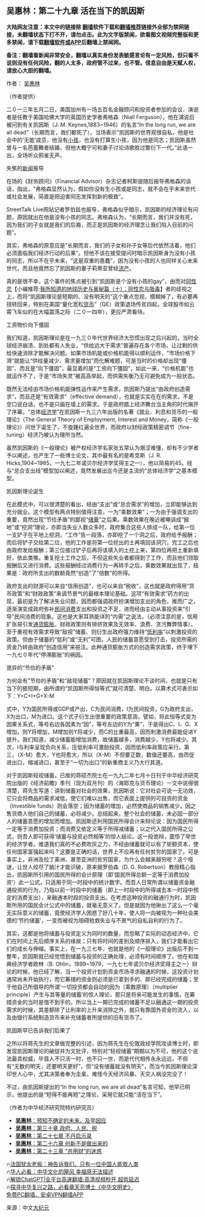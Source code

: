  <!-- 面包屑导航 --> <h2>吴惠林：第二十九章 活在当下的凯因斯</h2> <p class="notice"><b>大陆网友注意：本文中的链接除 <a href="https://github.com/bannedbook/fanqiang" >翻墙</a>软件下载和<a href="https://github.com/killgcd/justmysocks/blob/master/README.md">翻墙推荐</a>链接外全部为禁网链接，未翻墙状态下打不开，请勿点击。此为文字版禁闻，欲看图文视频完整版和更多禁闻，请下载<a href="https://github.com/bannedbook/fanqiang">翻墙软件或APP</a>后翻墙上禁闻网。</p><p>备注：翻墙看新闻非常安全，翻墙以真实身份发表敏感言论有一定风险，但只看不说则没有任何风险，翻的人太多，政府管不过来，也不管。信息自由是天赋人权，请放心大胆的翻墙。</b></p>  <div class="entry"> <p>作者： <a href="https://www.bannedbook.org/bnews/tag/%e5%90%b4%e6%83%a0%e6%9e%97/" class="st_tag internal_tag" rel="tag" title="标签 吴惠林 下的日志">吴惠林</a></p> <p id="conimg">（作者提供）</p> <p>二０一三年五月二日，美国加州有一场五百名金融顾问和投资者参加的会议，演说者是任教于美国哈佛大学的英国历史学者弗格森（Niall Ferguson）。他在演说后被问到有关凯因斯（J. M. Keynes,1883~1946）的名言“In the long run, we are all dead”（长期而言，我们都死了），当场表示“凯因斯的世界观很自私，他是社会中的‘无能’成员，他没有<a href="https://www.bannedbook.org/bnews/tag/%e5%b0%8f%e5%ad%a9/" class="st_tag internal_tag" rel="tag" title="标签 小孩 下的日志">小孩</a>，也没有打算生小孩，因为他是同志；凯因斯虽然曾与一名芭蕾舞者结婚，但他大概宁可和妻子讨论诗歌胜过繁衍下一代。”此语一出，全场听众鸦雀无声。</p> <p>失焦的<span class='wp_keywordlink_affiliate'><a href="https://www.bannedbook.org/" title="新闻">新闻</a></span>报导</p> <p>在场的《财务顾问》（Financial Advisor）杂志记者柯斯提随后报导弗格森的谈话，指出，“弗格森显然认为，假如你没有生小孩或是同志，就不会在乎未来世代或社会发展，简直是把迫害同志发挥到新的极致”。</p> <p>StreetTalk Live网站记者罗伯兹也报导，弗格森似乎暗示，凯因斯的经济理论有问题，原因就出在他是没有小孩的同志。弗格森认为，“长期而言，我们并没有死，因为我们的子女就是我们的后裔，而正是凯因斯的经济理念让我们陷入目前的问题”。</p> <p>其实，弗格森的原意应是“长期而言，我们的子女和孙子女等后代依然活着，他们必须面临我们经济行动的后果”。但他不该在接受提问时暗示凯因斯身为没有小孩的同志，所以不在乎未来，“这是双重的愚蠢”，因为没有小孩的人也同样关心未来世代，而且他竟然忘了凯因斯的妻子莉蒂亚曾经<a href="https://www.bannedbook.org/bnews/tag/%e6%b5%81%e4%ba%a7/" class="st_tag internal_tag" rel="tag" title="标签 流产 下的日志">流产</a>。</p> <p>真的是很不幸，这个事件的焦点被引到“凯因斯是个没有小孩的gay”，由而对<span class='wp_keywordlink'><a href="https://www.bannedbook.org/forum57/topic6302.html" title="我所知道的地球历史与奥秘篇（十）：同性恋与吸毒" target="_blank">同性恋</a></span>【小编推荐:<a href='https://www.bannedbook.org/forum57/topic6302.html' target='_blank'>我所知道的地球历史与奥秘篇（十）：同性恋与吸毒</a>】者的歧视之上，而将“凯因斯理论是短期的、没有明天的”这个重点忽视，模糊掉了，有必要再扭转回来，特别在美国“量化宽松<a href="https://www.bannedbook.org/bnews/tag/%E8%B4%A7%E5%B8%81/" class="st_tag internal_tag" rel="tag" title="标签 货币 下的日志">货币</a>”（QE）政策退场传言四起，全球股市如云霄飞车似的在大幅震荡之际（二０一四年），更应严肃看待。</p> <p>工资物价向下僵固</p> <p>我们知道，凯因斯理论是在一九三０年代世界经济大恐慌出现之后兴起的，当时全球经济崩溃、到处都有人失业，“供给远大于需求”普遍存在各个市场，让过剩的供给快速消除才能解决问题。如果市场机能或价格机能得以顺利运作，“市场价格下滑”就能让“供给量减少、需求量增加”而化解难题，可是当时的价格却出现“僵固”、而且是“向下僵固”，最显着的是“工资向下僵固”，如此一来，“价格机能”也就运作不了，于是“市场失灵”被高高举起，而供需失衡乃无可避免成为一般状态。</p> <p>既然无法经由市场价格机能弹性运作来产生需求，凯因斯乃提出“由政府创造需求”，而且还是“有效需求”（effective demand），也就是实实在在的需求，不是空口说白话，也不是只画在墙上的需求。于是政府踏上经济舞台当主角的时代揭开了序幕，“总体<a href="https://www.bannedbook.org/bnews/tag/%E7%BB%8F%E6%B5%8E%E5%AD%A6/" class="st_tag internal_tag" rel="tag" title="标签 经济学 下的日志">经济学</a>”在凯因斯一九三六年出版的名著《就业、利息和货币的一般理论》（The General Theory of Employment, Interest and Money，简称《一般理论》）问世下诞生了，不旋踵红遍全世界，而政府以财经政策精密调节（fine-tuning）经济乃被认为理所当然。</p> <p>虽然凯因斯的《一般理论》被产权经济学名家张五常认为艰涩难懂，却有不少学者予以阐述，也产生了一些博士论文，其中最有名的是希克斯（J. R. Hicks,1904~1985，一九七二年诺贝尔经济学奖得主之一），他以简易的45。线与“总合支出线”模型加以阐述，竟然发展出迄今还是主流的“总体经济学”之基本模型。</p>  <p>凯因斯理论诞生</p> <p>在此模式中，可以很清楚的看出，经由“支出”或“总合需求”的增加，立即能够达到充分就业。这个模型有两点特别值得注意，一为“乘数效果”；一为由于强调支出的重要，竟然出现“节俭矛盾”的鄙视“<a href="https://www.bannedbook.org/bnews/tag/%E5%82%A8%E8%93%84/" class="st_tag internal_tag" rel="tag" title="标签 储蓄 下的日志">储蓄</a>”之后果。乘数效果在晚近被嘲讽成“掘地”或“挖洞”理论，亦即当失业人数众多时，政府集合这些人排成一队，给第一位一支铲子在平地上挖洞，“工作”告一段落，亦即挖了一个洞之后，政府给予报酬；而后将铲子交给第二位，他的工作是将第一位挖出的土再填回该洞穴，完工之后也由政府发给报酬；第三位接过铲子后再将该填入的土挖上来，第四位再把土重新填好，依此类推。重复挖土工作之后，不但这些失业者都得到了工作，而且他们领取报酬后又进行消费。这些报酬经过消费行为一再转手之后，乘数效果就出现了，结果是：政府所支出的数额竟然“创造”了“倍数”的所得。</p> <p>政府支出的财源可以来自“信用创造”，也可以来自“税收”，这也就是政府得用“货币政策”和“财政政策”来调节景气的最根本理论基础。这项“有效需求”药方的出现，最初是为了解决失业问题，因而都强调政府扮演增加支出的角色，推而广之，逐渐演变成政府弥补<a href="https://www.bannedbook.org/bnews/tag/%E6%B0%91%E9%97%B4%E6%B6%88%E8%B4%B9/" class="st_tag internal_tag" rel="tag" title="标签 民间消费 下的日志">民间消费</a>支出和投资之不足，进而经由主动从事投资来“引导”民间消费的现象。这也是大家耳熟能详的“内需”之说法，（必须注意的是，信用扩张易引发<a href="https://www.bannedbook.org/bnews/tag/%e9%80%9a%e8%b4%a7%e8%86%a8%e8%83%80/" class="st_tag internal_tag" rel="tag" title="标签 通货膨胀 下的日志">通货膨胀</a>，财政政策则有排挤效果及无效率、浪费、贪污舞弊情事）。至于重视有效需求导致“敌视”储蓄、则衍生出政府强力维持“<a href="https://www.bannedbook.org/bnews/tag/%E4%BD%8E%E5%88%A9%E7%8E%87/" class="st_tag internal_tag" rel="tag" title="标签 低利率 下的日志">低利率</a>”以刺激投资的政策。但由于储蓄的“低利”或“无利”可图，人民的储蓄意愿受到打击，投资所需的资金乃转由政府“创造信用”来挹注。此种通货膨胀方式的创造需求政策，终于埋下一九七０年代“停滞膨胀”的祸因。</p> <p>诡异的“节俭的矛盾”</p> <p>为何会有“节俭的矛盾”和“敌视储蓄”？原因就在凯因斯理论不谈时间，也就是只有当下的极短期，由所谓的“凯因斯所得恒等式”就可清楚、明白。以算术式可表示如下：Y=C+I+G+X-M</p> <p>式中，Y为国民所得或GDP或产出，C为民间消费，I为民间投资，G为政府支出，X为出口，M为进口。这个式子衍生出很重要的政策意涵，譬如，将此恒等式变为因果关系式，等号右边各因素为“因”，等号左边的Y为“果”，于是得出C、I、G、X增加，则Y将增加，M增加则Y将减少，而C的比重最高，因而刺激消费最能促进Y提升。我们知道，减少储蓄能增加消费，故储蓄越多，消费越少，Y也将减少。其次，I与利率呈现负向关系，压低利率可激励投资，因而低利率政策应采行。第三，（X-M）愈大，Y也将愈大，所以（X-M）不但要正数，数值还要高，由而促进出口，缩减进口，甚至于“一切为出口”的新重商主义乃大行其道。</p>  <p>对于凯因斯轻视储蓄，已故的蒋硕杰院士在一九九二年七月十日刊于中华经济研究院出版的《经济前瞻》季刊（现为双月刊）的〈海耶克与货币理论〉一文中说得很清楚，蒋先生写道：讲到储蓄对社会的效果，凯因斯说：它对社会可说一无功效，它只会将商品的需求减低，使它们难以出售，而它表面上提供的可投资的资金（Investible funds）则会落空；因为储蓄的增加，必然使商品的销售减少，因之售货商人他们自己的储蓄，必将减少。总结起来，整个社会的储蓄，未必因一部分人的储蓄意愿的增加而增加。凯因斯还利用国民所得会计来辩论说：因为国民所得一定等于消费加投资；而消费又依定义等于所得减储蓄；以之代入国民所得之公式，则吾人即可获得‘储蓄与投资必然相等’的惊人结论。这一段诡辩，震惊了举世的经济学者。难道我们真的不必费吹灰之力，不经由储蓄就可以有了钜额资本，使任何国家富强起来吗？这要是正确的话，世界上不应再有任何贫穷的国家了。可是事实上，非洲及拉丁美洲、甚至亚洲的贫穷国家，为什么会越来越穷呢？这个哑谜，让世人绞尽了脑汁才能识破，原来据罗伯森（D. G. Robertson）教授精心指出，凯因斯所引用的国民所得的会计原理（即‘国民所得总额一定等于消费加投资’）此一公式，只适用于同一时段中的统计数字。而吾人日常所谓以储蓄资金融通投资的行为，乃指以前一时段中的储蓄（即上一时段中的所得减去本一时段中预定的消费支出），来融通本时段的投资支出。在考虑这种投资的融通行为时，凯因斯所用的国民会计公式中的储蓄，就毫无意义了。但是就因为他揪出了这么一个毫无实际意义的储蓄，竟使经济学人困惑了好几十年，使人将一向被视为一种社会美德的‘节约储蓄’，一变而被视为阻碍抢救失业与不景气的自私自利的行为了。</p> <p>其实，这都是他将储蓄与投资定义为同时的数量，而忽略了实际的动态经济中，它们在时间上先后顺序关系的缘故；只有将时间的差别及顺序排入，我们才能看出它们的成长与伸缩。事实上，在一九三七年，也就是他的《一般理论》出版后不到一整年，凯因斯就已经觉悟到储蓄与投资的正确处理，必须有时间顺序了。他在和瑞典经济学者欧林（B. Ohlin，1899~1979，一九七七年诺贝尔经济奖得主之一）辩论的时候，他已经了解，当一个投资计划到资金市场寻求融通的时候，这投资计划通常尚未开始执行，而它筹措的资金则必须是已拿到手的、即已经完成的储蓄；至于他自己所倡导的所谓‘一切投资都会自动的因为〔乘数原理〕（multiplier principle）产生与其等量的储蓄’的惊人理论，那只是将来可能发生的事情，在筹措资金的当时是借不到手的。所以当上一期已完成的储蓄不足以融通这一期的投资需求的时候，其差额除了让利率的上升来消除之外，就只有靠国外资金的流入，以及由银行系统制造货币来补充储蓄者所提供的旧有货币了。</p> <p>凯因斯早已告诉我们后果了</p> <p>之所以将蒋先生的文章做完整的引述，因为蒋先生在伦敦政经学院攻读博士时，即发现凯因斯理论的破绽并为文批评，特别对“轻视储蓄”期期以为不可，他的这个说法最具权威，毕竟人不只活一时，也不只一世，而是代代相传永永远远，不但有“无数的明天，还要明天更好”，但“没有储蓄就没有明天”，而当今凯因斯理论深印世人心中，尤其决策者奉为圭臬，难怪今天经济风暴、天灾人祸没完没了！</p> <p>不过，由凯因斯提出的“In the long run, we are all dead”名言可知，他早已明示，他提出的是“短得不能再短”之理论，采用它就只能“活在当下”。</p> <p>（作者为中华经济研究院特约研究员）</p>  <!--<div id="taboola-mid-1"></div>--><ul class='op-related-articles' title='相关阅读'> <li><a href='https://www.bannedbook.org/bnews/comments/20231109/1958665.html' target='_blank'><b>吴惠林</b>：预知不确定的未来，及早因应</a></li> <li><a href='https://www.bannedbook.org/bnews/comments/20231104/1956727.html' target='_blank'><b>吴惠林</b>：第三十章 政府、人民、税</a></li> <li><a href='https://www.bannedbook.org/bnews/comments/20231028/1953404.html' target='_blank'><b>吴惠林</b>：第二十七章 不丹启示录</a></li> <li><a href='https://www.bannedbook.org/bnews/comments/20231026/1952314.html' target='_blank'><b>吴惠林</b>：第二十六章 创新不是做出来的</a></li> <li><a href='https://www.bannedbook.org/bnews/comments/20231018/1948673.html' target='_blank'><b>吴惠林</b>：第二十三章 “共用财”的迷惑</a></li> </ul> <p class="texttj"> 🔥<a href="https://www.bannedbook.org/bnews/ssgc/20230219/1850782.html" target="_blank">法国犹太老板：神告诉我们，只有一位中国人能救人类</a><br/> 🔥<a href="https://www.bannedbook.org/bnews/comments/20220220/1694796.html" target="_blank">华人必看：中华文化的飓风 幸福感无法描述</a><br/> 🔥<a href="https://github.com/bannedbook/fanqiang/wiki/V2ray%E6%9C%BA%E5%9C%BA" target="_blank">解锁ChatGPT|全平台高速翻墙:高清视频秒开,超低延迟</a><br/> 🔥<a href="https://www.bannedbook.org/bnews/comments/20220808/1768773.html" target="_blank">探寻中华复兴之路，必看章天亮博士《中华文明史》</a><br/> <a href="https://github.com/bannedbook/fanqiang/wiki/%E7%A6%81%E9%97%BB%E7%BD%91%E5%AE%89%E5%8D%93%E7%BF%BB%E5%A2%99%E6%96%B0%E9%97%BBAPP" target="_blank">免费PC翻墙、安卓VPN翻墙APP</a><br/> </p><p class="src-info">来源：中文<span class='wp_keywordlink_affiliate'><a href="http://www.epochtimes.com/" title="大纪元" target="_blank">大纪元</a></span> </p><a name='sharetosocial'></a> <div style="margin-bottom:5px;padding-bottom:5px;clear:both"> <div id="archive-pix-1" class="banner-ads"> <!-- AuctionX Display platform tag START --> <div id="27602x728x90x621x_ADSLOT1" clicktrack="%%CLICK_URL_ESC%%"></div>  <!-- AuctionX Display platform tag END --> </div> <div id="archive-pix-2" class="banner-ads"> <!-- AuctionX Display platform tag START --> <div id="27556x300x250x621x_ADSLOT1" clicktrack="%%CLICK_URL_ESC%%" style="margin:0 auto;text-align:center"></div>  <!-- AuctionX Display platform tag END --> </div> </div>  <div id="archive-pix-1" class="banner-ads"> <!-- AuctionX Display platform tag START --> <div id="27603x728x90x621x_ADSLOT1" clicktrack="%%CLICK_URL_ESC%%"></div>  <!-- AuctionX Display platform tag END --> </div> </div><!--END ENTRY--> 